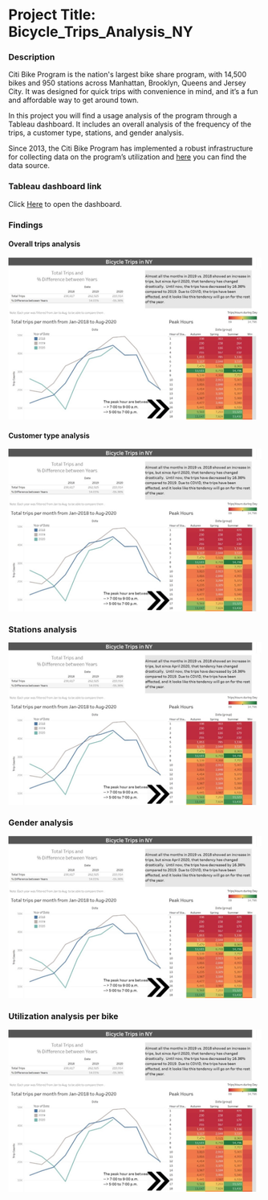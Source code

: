 # Project Title: Bicycle_Trips_Analysis_NY

### Description 
Citi Bike Program is the nation's largest bike share program, with 14,500 bikes and 950 stations across Manhattan, Brooklyn, Queens and Jersey City. It was designed for quick trips with convenience in mind, and it’s a fun and affordable way to get around town.

In this project you will find a usage analysis of the program through a Tableau dashboard. It includes an overall analysis of the frequency of the trips, a customer type, stations, and gender analysis. 

 Since 2013, the Citi Bike Program has implemented a robust infrastructure for collecting data on the program’s utilization and [here](https://www.citibikenyc.com/system-data) you can find the data source.  

### Tableau dashboard link 
Click [Here](https://public.tableau.com/profile/ana.carmona#!/vizhome/BikiCiti_NY/Story1?publish=yes) to open the dashboard.


### Findings

#### Overall trips analysis  
![Bicycle Trips1](https://github.com/CristyCarmona/Bicycle_Trips_Analysis_NY/blob/main/Images/Bicycle%20Trips1.jpg)

#### Customer type analysis
![Bicycle Trips2](https://github.com/CristyCarmona/Bicycle_Trips_Analysis_NY/blob/main/Images/Bicycle%20Trips1.jpg)

### Stations analysis 
![Bicycle Trips3](https://github.com/CristyCarmona/Bicycle_Trips_Analysis_NY/blob/main/Images/Bicycle%20Trips1.jpg)

### Gender analysis 
![Bicycle Trips4](https://github.com/CristyCarmona/Bicycle_Trips_Analysis_NY/blob/main/Images/Bicycle%20Trips1.jpg)

### Utilization analysis per bike 
![Bicycle Trips5](https://github.com/CristyCarmona/Bicycle_Trips_Analysis_NY/blob/main/Images/Bicycle%20Trips1.jpg)


